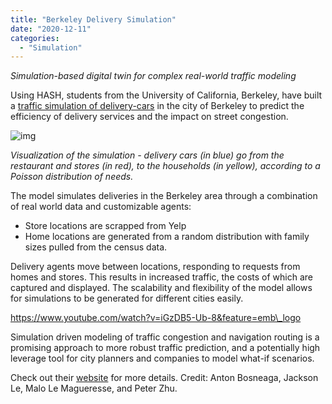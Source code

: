 ```yaml
---
title: "Berkeley Delivery Simulation"
date: "2020-12-11"
categories: 
  - "Simulation"
---
```


_Simulation-based digital twin for complex real-world traffic modeling_

Using HASH, students from the University of California, Berkeley, have built a [traffic simulation of delivery-cars](https://hash.ai/@jacksonle/demandtest) in the city of Berkeley to predict the efficiency of delivery services and the impact on street congestion.

![img](https://lh5.googleusercontent.com/9p0bqUKWtV0X5QPkJGkD6ymx1NY6QX_7moZ90Hmku2bPxFk4S77-wYbwu4r8atN8LcyfDjSEgKn_xmSCq0_vvCVl4T1fdINkVrpVoDiFYb0XtCvIi3kTSiCld3TOgGonhLJkESBM)

_Visualization of the simulation - delivery cars (in blue) go from the restaurant and stores (in red), to the households (in yellow), according to a Poisson distribution of needs._

The model simulates deliveries in the Berkeley area through a combination of real world data and customizable agents:

- Store locations are scrapped from Yelp
- Home locations are generated from a random distribution with family sizes pulled from the census data. 

Delivery agents move between locations, responding to requests from homes and stores. This results in increased traffic, the costs of which are captured and displayed. The scalability and flexibility of the model allows for simulations to be generated for different cities easily.

https://www.youtube.com/watch?v=iGzDB5-Ub-8&feature=emb\_logo

Simulation driven modeling of traffic congestion and navigation routing is a promising approach to more robust traffic prediction, and a potentially high leverage tool for city planners and companies to model what-if scenarios.

Check out their [website](http://hashaiproject.pythonanywhere.com) for more details. Credit: Anton Bosneaga, Jackson Le, Malo Le Magueresse, and Peter Zhu.
